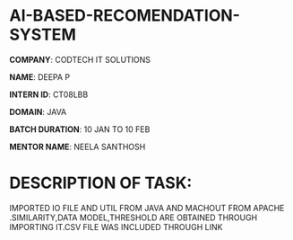 # AI-BASED-RECOMENDATION-SYSTEM

**COMPANY**: CODTECH IT SOLUTIONS

**NAME**: DEEPA P

**INTERN ID**: CT08LBB

**DOMAIN**: JAVA

**BATCH DURATION**: 10 JAN TO 10 FEB

**MENTOR NAME**: NEELA SANTHOSH

# DESCRIPTION OF TASK:
 IMPORTED IO FILE AND UTIL FROM JAVA AND MACHOUT FROM APACHE .SIMILARITY,DATA MODEL,THRESHOLD ARE OBTAINED THROUGH IMPORTING IT.CSV FILE WAS INCLUDED THROUGH LINK
